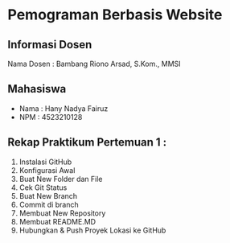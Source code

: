 # Pemograman Berbasis Website
## Informasi Dosen
Nama Dosen : Bambang Riono Arsad, S.Kom., MMSI
## Mahasiswa 
- Nama : Hany Nadya Fairuz
- NPM : 4523210128
## Rekap Praktikum Pertemuan 1 :
1. Instalasi GitHub
2. Konfigurasi Awal
3. Buat New Folder dan File 
4. Cek Git Status
5. Buat New Branch 
6. Commit di branch
7. Membuat New Repository 
8. Membuat README.MD
9. Hubungkan & Push Proyek Lokasi ke GitHub


